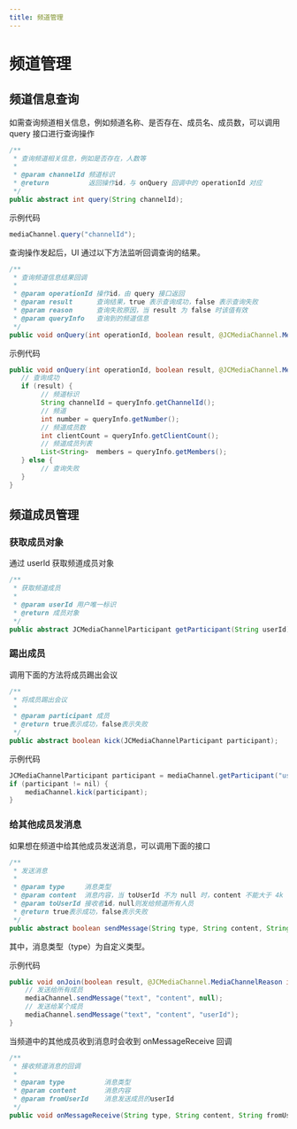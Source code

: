 ```yaml
---
title: 频道管理
---
```

# 频道管理

## 频道信息查询

如需查询频道相关信息，例如频道名称、是否存在、成员名、成员数，可以调用 query 接口进行查询操作

``````java
/**
 * 查询频道相关信息，例如是否存在，人数等
 *
 * @param channelId 频道标识
 * @return          返回操作id，与 onQuery 回调中的 operationId 对应
 */
public abstract int query(String channelId);
``````

示例代码

``````java
mediaChannel.query("channelId");
``````

查询操作发起后，UI 通过以下方法监听回调查询的结果。

``````java
/**
 * 查询频道信息结果回调
 *
 * @param operationId 操作id，由 query 接口返回
 * @param result      查询结果，true 表示查询成功，false 表示查询失败
 * @param reason      查询失败原因，当 result 为 false 时该值有效
 * @param queryInfo   查询到的频道信息
 */
public void onQuery(int operationId, boolean result, @JCMediaChannel.MediaChannelReason int reason, JCMediaChannelQueryInfo queryInfo);
``````

示例代码

``````java
public void onQuery(int operationId, boolean result, @JCMediaChannel.MediaChannelReason int reason, JCMediaChannelQueryInfo queryInfo) {
   // 查询成功
   if (result) {
        // 频道标识
        String channelId = queryInfo.getChannelId();
        // 频道
        int number = queryInfo.getNumber();
        // 频道成员数
        int clientCount = queryInfo.getClientCount();
        // 频道成员列表
        List<String>  members = queryInfo.getMembers();
   } else {
        // 查询失败
   }
}
``````


## 频道成员管理

### 获取成员对象

通过 userId 获取频道成员对象

``````java
/**
 * 获取频道成员
 *
 * @param userId 用户唯一标识
 * @return 成员对象
 */
public abstract JCMediaChannelParticipant getParticipant(String userId);
``````


### 踢出成员

调用下面的方法将成员踢出会议

``````java
/**
 * 将成员踢出会议
 *
 * @param participant 成员
 * @return true表示成功，false表示失败
 */
public abstract boolean kick(JCMediaChannelParticipant participant);
``````

示例代码

``````java
JCMediaChannelParticipant participant = mediaChannel.getParticipant("userId");
if (participant != nil) {
    mediaChannel.kick(participant);
}
``````


### 给其他成员发消息

如果想在频道中给其他成员发送消息，可以调用下面的接口

``````java
/**
 * 发送消息
 *
 * @param type     消息类型
 * @param content  消息内容，当 toUserId 不为 null 时，content 不能大于 4k
 * @param toUserId 接收者id，null则发给频道所有人员
 * @return true表示成功，false表示失败
 */
public abstract boolean sendMessage(String type, String content, String toUserId);
``````

其中，消息类型（type）为自定义类型。

示例代码

``````java
public void onJoin(boolean result, @JCMediaChannel.MediaChannelReason int reason, String channelId) {
    // 发送给所有成员
    mediaChannel.sendMessage("text", "content", null);
    // 发送给某个成员
    mediaChannel.sendMessage("text", "content", "userId");
}
``````

当频道中的其他成员收到消息时会收到 onMessageReceive 回调

``````java
/**
 * 接收频道消息的回调
 *
 * @param type          消息类型
 * @param content       消息内容
 * @param fromUserId    消息发送成员的userId
 */
public void onMessageReceive(String type, String content, String fromUserId);
``````


